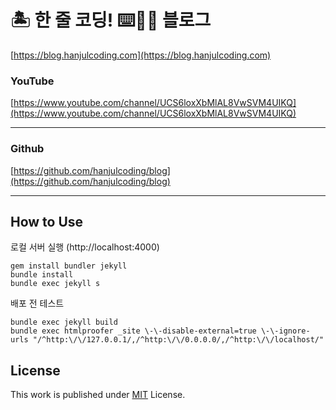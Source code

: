 # 🏝 한 줄 코딩! ⌨🔨😆 블로그
[https://blog.hanjulcoding.com](https://blog.hanjulcoding.com)

### YouTube

[https://www.youtube.com/channel/UCS6loxXbMlAL8VwSVM4UIKQ](https://www.youtube.com/channel/UCS6loxXbMlAL8VwSVM4UIKQ)

---

### Github
[https://github.com/hanjulcoding/blog](https://github.com/hanjulcoding/blog)

---

## How to Use

로컬 서버 실행 (http://localhost:4000)
```
gem install bundler jekyll
bundle install
bundle exec jekyll s
```

배포 전 테스트
```
bundle exec jekyll build
bundle exec htmlproofer _site \-\-disable-external=true \-\-ignore-urls "/^http:\/\/127.0.0.1/,/^http:\/\/0.0.0.0/,/^http:\/\/localhost/"
```
  
## License

This work is published under [MIT][mit] License.

[gem]: https://rubygems.org/gems/jekyll-theme-chirpy
[chirpy]: https://github.com/cotes2020/jekyll-theme-chirpy/
[mit]: https://github.com/cotes2020/chirpy-starter/blob/master/LICENSE
